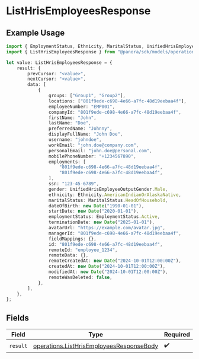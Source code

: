 # ListHrisEmployeesResponse

## Example Usage

```typescript
import { EmploymentStatus, Ethnicity, MaritalStatus, UnifiedHrisEmployeeOutputGender } from "@panora/sdk/models/components";
import { ListHrisEmployeesResponse } from "@panora/sdk/models/operations";

let value: ListHrisEmployeesResponse = {
    result: {
        prevCursor: "<value>",
        nextCursor: "<value>",
        data: [
            {
                groups: ["Group1", "Group2"],
                locations: ["801f9ede-c698-4e66-a7fc-48d19eebaa4f"],
                employeeNumber: "EMP001",
                companyId: "801f9ede-c698-4e66-a7fc-48d19eebaa4f",
                firstName: "John",
                lastName: "Doe",
                preferredName: "Johnny",
                displayFullName: "John Doe",
                username: "johndoe",
                workEmail: "john.doe@company.com",
                personalEmail: "john.doe@personal.com",
                mobilePhoneNumber: "+1234567890",
                employments: [
                    "801f9ede-c698-4e66-a7fc-48d19eebaa4f",
                    "801f9ede-c698-4e66-a7fc-48d19eebaa4f",
                ],
                ssn: "123-45-6789",
                gender: UnifiedHrisEmployeeOutputGender.Male,
                ethnicity: Ethnicity.AmericanIndianOrAlaskaNative,
                maritalStatus: MaritalStatus.HeadOfHousehold,
                dateOfBirth: new Date("1990-01-01"),
                startDate: new Date("2020-01-01"),
                employmentStatus: EmploymentStatus.Active,
                terminationDate: new Date("2025-01-01"),
                avatarUrl: "https://example.com/avatar.jpg",
                managerId: "801f9ede-c698-4e66-a7fc-48d19eebaa4f",
                fieldMappings: {},
                id: "801f9ede-c698-4e66-a7fc-48d19eebaa4f",
                remoteId: "employee_1234",
                remoteData: {},
                remoteCreatedAt: new Date("2024-10-01T12:00:00Z"),
                createdAt: new Date("2024-10-01T12:00:00Z"),
                modifiedAt: new Date("2024-10-01T12:00:00Z"),
                remoteWasDeleted: false,
            },
        ],
    },
};
```

## Fields

| Field                                                                                                | Type                                                                                                 | Required                                                                                             | Description                                                                                          |
| ---------------------------------------------------------------------------------------------------- | ---------------------------------------------------------------------------------------------------- | ---------------------------------------------------------------------------------------------------- | ---------------------------------------------------------------------------------------------------- |
| `result`                                                                                             | [operations.ListHrisEmployeesResponseBody](../../models/operations/listhrisemployeesresponsebody.md) | :heavy_check_mark:                                                                                   | N/A                                                                                                  |